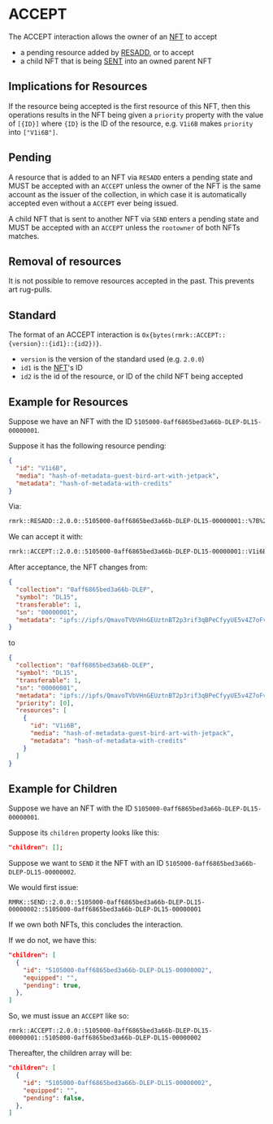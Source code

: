 # ACCEPT

The ACCEPT interaction allows the owner of an [NFT](../entities/nft.md) to accept

- a pending resource added by [RESADD](resadd.md), or to accept
- a child NFT that is being [SENT](send.md) into an owned parent NFT

## Implications for Resources

If the resource being accepted is the first resource of this NFT, then this operations results in
the NFT being given a `priority` property with the value of `[{ID}]` where `{ID}` is the ID of the
resource, e.g. `V1i6B` makes `priority` into `["V1i6B"]`.

## Pending

A resource that is added to an NFT via `RESADD` enters a pending state and MUST be accepted with an
`ACCEPT` unless the owner of the NFT is the same account as the issuer of the collection, in which
case it is automatically accepted even without a `ACCEPT` ever being issued.

A child NFT that is sent to another NFT via `SEND` enters a pending state and MUST be accepted with
an `ACCEPT` unless the `rootowner` of both NFTs matches.

## Removal of resources

It is not possible to remove resources accepted in the past. This prevents art rug-pulls.

## Standard

The format of an ACCEPT interaction is `0x{bytes(rmrk::ACCEPT::{version}::{id1}::{id2})}`.

- `version` is the version of the standard used (e.g. `2.0.0`)
- `id1` is the [NFT](../entities/nft.md)'s ID
- `id2` is the id of the resource, or ID of the child NFT being accepted

## Example for Resources

Suppose we have an NFT with the ID `5105000-0aff6865bed3a66b-DLEP-DL15-00000001`.

Suppose it has the following resource pending:

```json
{
  "id": "V1i6B",
  "media": "hash-of-metadata-guest-bird-art-with-jetpack",
  "metadata": "hash-of-metadata-with-credits"
}
```

Via:

```txt
rmrk::RESADD::2.0.0::5105000-0aff6865bed3a66b-DLEP-DL15-00000001::%7B%22id%22%3A%22V1i6B%22%2C%22media%22%3A%22hash-of-metadata-guest-bird-art-with-jetpack%22%2C%22metadata%22%3A%22hash-of-metadata-with-credits%22%7D
```

We can accept it with:

```txt
rmrk::ACCEPT::2.0.0::5105000-0aff6865bed3a66b-DLEP-DL15-00000001::V1i6B
```

After acceptance, the NFT changes from:

```json
{
  "collection": "0aff6865bed3a66b-DLEP",
  "symbol": "DL15",
  "transferable": 1,
  "sn": "00000001",
  "metadata": "ipfs://ipfs/QmavoTVbVHnGEUztnBT2p3rif3qBPeCfyyUE5v4Z7oFvs4"
}
```

to

```json
{
  "collection": "0aff6865bed3a66b-DLEP",
  "symbol": "DL15",
  "transferable": 1,
  "sn": "00000001",
  "metadata": "ipfs://ipfs/QmavoTVbVHnGEUztnBT2p3rif3qBPeCfyyUE5v4Z7oFvs4",
  "priority": [0],
  "resources": [
    {
      "id": "V1i6B",
      "media": "hash-of-metadata-guest-bird-art-with-jetpack",
      "metadata": "hash-of-metadata-with-credits"
    }
  ]
}
```

## Example for Children

Suppose we have an NFT with the ID `5105000-0aff6865bed3a66b-DLEP-DL15-00000001`.

Suppose its `children` property looks like this:

```json
"children": [];
```

Suppose we want to `SEND` it the NFT with an ID `5105000-0aff6865bed3a66b-DLEP-DL15-00000002`.

We would first issue:

```
RMRK::SEND::2.0.0::5105000-0aff6865bed3a66b-DLEP-DL15-00000002::5105000-0aff6865bed3a66b-DLEP-DL15-00000001
```

If we own both NFTs, this concludes the interaction.

If we do not, we have this:

```json
"children": [
  {
    "id": "5105000-0aff6865bed3a66b-DLEP-DL15-00000002",
    "equipped": "",
    "pending": true,
  },
]
```

So, we must issue an `ACCEPT` like so:

```
rmrk::ACCEPT::2.0.0::5105000-0aff6865bed3a66b-DLEP-DL15-00000001::5105000-0aff6865bed3a66b-DLEP-DL15-00000002
```

Thereafter, the children array will be:

```json
"children": [
  {
    "id": "5105000-0aff6865bed3a66b-DLEP-DL15-00000002",
    "equipped": "",
    "pending": false,
  },
]
```
